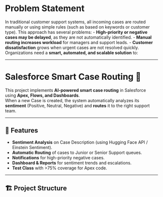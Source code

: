 # Problem Statement
In traditional customer support systems, all incoming cases are routed manually or using simple rules (such as based on keywords or customer type). This approach has several problems:
  - **High-priority or negative cases may be delayed**, as they are not automatically identified.
  - **Manual routing increases workload** for managers and support leads.
  - **Customer dissatisfaction** grows when urgent cases are not resolved quickly. Organizations need a **smart, automated, and scalable solution** to:
   
---
# Salesforce Smart Case Routing 🚀

This project implements **AI-powered smart case routing** in Salesforce using **Apex, Flows, and Dashboards**.  
When a new Case is created, the system automatically analyzes its **sentiment** (Positive, Neutral, Negative) and **routes** it to the right support team.  

---

## 📌 Features
- **Sentiment Analysis** on Case Description (using Hugging Face API / Einstein Sentiment).
- **Automatic Routing** of cases to Junior or Senior Support queues.
- **Notifications** for high-priority negative cases.
- **Dashboard & Reports** for sentiment trends and escalations.
- **Test Class** with >75% coverage for Apex code.

---

## 🏗️ Project Structure
